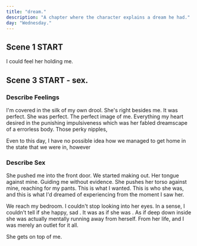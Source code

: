```yaml
---
title: "dream."
description: "A chapter where the character explains a dream he had."
day: "Wednesday."
---
```


## Scene 1 START

<!-- - This dream chapter explains how he wished his life actually turned out. -->

<!-- See if this chapter makes any sense. If not then don't worry about it. -->

<!-- Should it maybe still end in tragedy? -->

I could feel her holding me.


## Scene 3 START - sex.

### Describe Feelings

I'm covered in the silk of my own drool. She's right besides me. It was perfect. She was perfect. The perfect image of me. Everything my heart desired in the punishing impulsiveness which was her fabled dreamscape of a errorless body. Those perky nipples,

Even to this day, I have no possible idea how we managed to get home in the state that we were in, however

### Describe Sex

She pushed me into the front door. We started making out. Her tongue against mine. Guiding me without evidence. She pushes her torso against mine, reaching for my pants. This is what I wanted. This is who she was, and this is what I'd dreamed of experiencing from the moment I saw her.

We reach my bedroom. I couldn't stop looking into her eyes. In a sense, I couldn't tell if she happy, sad . It was as if she was . As if deep down inside she was actually mentally running away from herself. From her life, and I was merely an outlet for it all.

She gets on top of me.




<!-- ## Scene 1 START

### Expressing love

An acoustic stream of pink decorations fluttered around me, gently letting me down ina a confetti of fairy dust. I couldn't have imagined anything more perfect than the sanctuary of her presence, held in esteem beyond the very words which brought her to life. More than anything, I simply wanted to hold her in my hand, pretending to be hers in every sense of the word. A lucky charm of eternity which

I could have stared at her for hours, absorbing the finer details of her skin. Hold her tight

The perfect image of cuckholdry

I could feel her body pressed against mine. The soft touch of her pores



So this is what love was. A pure evaporation if cynicism, .


. It was like staring at a godess.


She's distant.

### Waking up with Milo

 I was ecstatic.

The air was thin this morning. It had been quite cold recently, and I wasn't quite sure

"I think I have a condition."

"Fuck, you don't have syphilis, do you?", she spouted in an over-reaction of concern, hugging the bed-sheets in a last bastion of earthly safety.

"Oh no, it's not that.

"Try and talk about your mental il=ln

### Talk about making breakfast together.

"Wet cake makes for a soppy treat," she announces, floating her way to the heel of my toes, t-shirt draped across her bare shoulders.

### Breaking point.

(maybe make it about trust issues)



## Scene 1 END

####

## Scene 2 START


### The breakup.

"I don't think I can do this anymore. I like you n' all, and I think you're a really smart and funny guy, but you're just not really my type."

My first reaction was to vomit. Either because I felt I deserved the pain of wretching my guts out, or because I felt so sick that I didn't know how else to respond.


 How does one feel rejection when they already live and breathe it by mere fracture of their existence?

"What do you mean? What more is there than being smart or funny?", I recited, following a long careful examination of the situation. Truth was, I was devastated.


### She leaves.

My first reaction once she'd left was to masturbate. It was remained in the sunken realisation that all hope had decided to evade me, leaving my corspe in a

It was what comforted me. Showed me peace. Helped soften the blow of having

Careful not to think, I picked myself up and slowly
I walked my

 Someone shove a shard of glass into


## Scene 2 END -->
